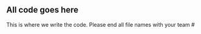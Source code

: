 ## All code goes here

This is where we write the code.  Please end all file names with your team #
